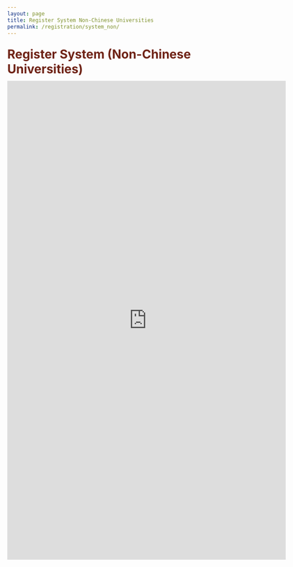```yaml
---
layout: page
title: Register System Non-Chinese Universities
permalink: /registration/system_non/
---
```


<div class="section-title">
    <h1 class="custom-h1">Register System (Non-Chinese Universities)</h1>
</div>

<div class="fillout-form">
    <iframe src="https://forms.fillout.com/t/6vh9LTs4gVus" width="640" height="1100" frameborder="0" marginheight="0" marginwidth="0">Loading…</iframe>
</div>

<style>
/* 如果你想让每个标题在一个特定的区域或者容器中居中，你也可以使用 .section-title 类： */
.section-title {
    text-align: center; /* 这会使容器内的所有元素居中 */
}

.custom-h1 {
    font-size: 2em; /* 或其他你需要的大小 */
    font-weight: bold; /* 使文本加粗 */
    color: #6f2316; /* 设置文本颜色为红色 */
    text-align: left; /* 居中文本 */
    margin: 0; /* 移除默认的边距 */
    padding: 10px 0; /* 可选：添加一些上下填充 */
}

.section-content-left {
    color: black; /* 设置文本颜色为黑色 */
    text-align: left; /* 居中文本 */
    margin: 0; /* 移除默认的边距 */
    padding: 10px 0; /* 可选：添加一些上下填充 */
    font-size: 1.5em; /* 设置字体大小，根据需要调整 */
}

/* 你可以根据需要添加额外的 CSS 来美化表单 */
input[type="text"],
input[type="email"],
textarea {
    width: 100%; /* 让输入框填满容器宽度 */
    padding: 8px; /* 添加一些内边距 */
    margin: 8px 0; /* 添加一些外边距 */
    display: inline-block; /* 使元素以块级方式显示，但仍然在行内 */
    border: 1px solid #ccc; /* 边框 */
    border-radius: 4px; /* 边框圆角 */
    box-sizing: border-box; /* 盒模型 */
}

input[type="submit"] {
    width: 100%;
    background-color: #4CAF50; /* 按钮颜色 */
    color: white;
    padding: 14px 20px;
    margin: 8px 0;
    border: none;
    border-radius: 4px;
    cursor: pointer; /* 鼠标光标 */
}

input[type="submit"]:hover {
    background-color: #45a049; /* 鼠标悬停时的颜色变化 */
}

/* 移动设备样式调整 */
@media (max-width: 768px) {
    .fillout-form iframe {
        width: 100%; /* 在手机端占满可用宽度 */
        height: auto; /* 高度自动调整 */
        min-height: 1100px; /* 最小高度设置，确保表单内容可见 */
    }
}

</style>